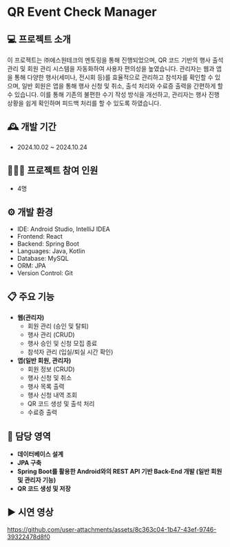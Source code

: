 # QR Event Check Manager

## 💻 프로젝트 소개
이 프로젝트는 ㈜에스원테크의 멘토링을 통해 진행되었으며, QR 코드 기반의 행사 출석 관리 및 회원 관리 시스템을 자동화하여 사용자 편의성을 높였습니다. 관리자는 웹과 앱을 통해 다양한 행사(세미나, 전시회 등)를 효율적으로 관리하고 참석자를 확인할 수 있으며, 일반 회원은 앱을 통해 행사 신청 및 취소, 출석 처리와 수료증 출력을 간편하게 할 수 있습니다. 이를 통해 기존의 불편한 수기 작성 방식을 개선하고, 관리자는 행사 진행 상황을 쉽게 확인하며 피드백 처리를 할 수 있도록 하였습니다.

## 🕰️ 개발 기간
* 2024.10.02 ~ 2024.10.24

## 🧑‍🤝‍🧑 프로젝트 참여 인원
* 4명

## ⚙️ 개발 환경
* IDE: Android Studio, IntelliJ IDEA
* Frontend: React
* Backend: Spring Boot
* Languages: Java, Kotlin
* Database: MySQL
* ORM: JPA
* Version Control: Git

## 📋 주요 기능
- **웹(관리자)**
  - 회원 관리 (승인 및 탈퇴)
  - 행사 관리 (CRUD)
  - 행사 승인 및 신청 모집 종료
  - 참석자 관리 (입실/퇴실 시간 확인)
- **앱(일반 회원, 관리자)**
  - 회원 정보 (CRUD)
  - 행사 신청 및 취소
  - 행사 목록 출력
  - 행사 신청 내역 조회
  - QR 코드 생성 및 출석 처리
  - 수료증 출력

## 🙋 담당 영역
- **데이터베이스 설계**
- **JPA 구축**
- **Spring Boot를 활용한 Android와의 REST API 기반 Back-End 개발 (일반 회원 및 관리자 기능)**
- **QR 코드 생성 및 저장**

## ▶️ 시연 영상
https://github.com/user-attachments/assets/8c363c04-1b47-43ef-9746-39322478d8f0

